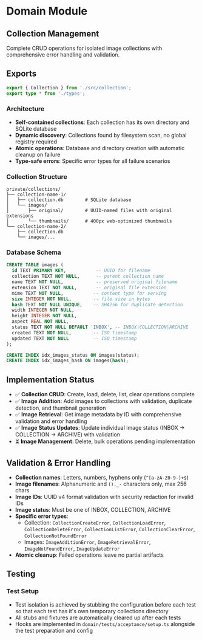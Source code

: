 # Domain Module

## Collection Management
Complete CRUD operations for isolated image collections with comprehensive error handling and validation.

## Exports
```typescript
export { Collection } from './src/collection';
export type * from './types';
```

### Architecture
- **Self-contained collections**: Each collection has its own directory and SQLite database
- **Dynamic discovery**: Collections found by filesystem scan, no global registry required
- **Atomic operations**: Database and directory creation with automatic cleanup on failure
- **Type-safe errors**: Specific error types for all failure scenarios

### Collection Structure
```text
private/collections/
├── collection-name-1/
│   ├── collection.db        # SQLite database
│   └── images/
│       ├── original/        # UUID-named files with original extensions  
│       └── thumbnails/      # 400px web-optimized thumbnails
└── collection-name-2/
    ├── collection.db
    └── images/...
```

### Database Schema
```sql
CREATE TABLE images (
  id TEXT PRIMARY KEY,           -- UUID for filename
  collection TEXT NOT NULL,      -- parent collection name
  name TEXT NOT NULL,            -- preserved original filename
  extension TEXT NOT NULL,       -- original file extension
  mime TEXT NOT NULL,           -- content type for serving
  size INTEGER NOT NULL,        -- file size in bytes
  hash TEXT NOT NULL UNIQUE,    -- SHA256 for duplicate detection
  width INTEGER NOT NULL,
  height INTEGER NOT NULL,
  aspect REAL NOT NULL,
  status TEXT NOT NULL DEFAULT 'INBOX', -- INBOX|COLLECTION|ARCHIVE
  created TEXT NOT NULL,        -- ISO timestamp
  updated TEXT NOT NULL         -- ISO timestamp
);

CREATE INDEX idx_images_status ON images(status);
CREATE INDEX idx_images_hash ON images(hash);
```

## Implementation Status
- ✅ **Collection CRUD**: Create, load, delete, list, clear operations complete
- ✅ **Image Addition**: Add images to collections with validation, duplicate detection, and thumbnail generation
- ✅ **Image Retrieval**: Get image metadata by ID with comprehensive validation and error handling
- ✅ **Image Status Updates**: Update individual image status (INBOX → COLLECTION → ARCHIVE) with validation
- ⏳ **Image Management**: Delete, bulk operations pending implementation

## Validation & Error Handling
- **Collection names**: Letters, numbers, hyphens only (`^[a-zA-Z0-9-]+$`)
- **Image filenames**: Alphanumeric and `()._-` characters only, max 256 chars
- **Image IDs**: UUID v4 format validation with security redaction for invalid IDs
- **Image status**: Must be one of INBOX, COLLECTION, ARCHIVE
- **Specific error types**: 
  - Collection: `CollectionCreateError`, `CollectionLoadError`, `CollectionDeleteError`, `CollectionListError`, `CollectionClearError`, `CollectionNotFoundError`
  - Images: `ImageAdditionError`, `ImageRetrievalError`, `ImageNotFoundError`, `ImageUpdateError`
- **Atomic cleanup**: Failed operations leave no partial artifacts

## Testing
### Test Setup
- Test isolation is achieved by stubbing the configuration before each test so that each test has it's own temporary collections directory
- All stubs and fixtures are automatically cleared up after each tests
- Hooks are implemented in `domain/tests/acceptance/setup.ts` alongside the test preparation and config

